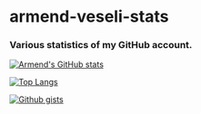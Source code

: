 # armend-veseli-stats
### Various statistics of my GitHub account.

[![Armend's GitHub stats](https://github-readme-stats.vercel.app/api?username=Vodkacannon&count_private=true&show_icons=true&include_all_commits=true)](https://github.com/Vodkacannon/github-readme-stats)

[![Top Langs](https://github-readme-stats.vercel.app/api/top-langs/?username=Vodkacannon)](https://github.com/Vodkacannon/github-readme-stats)

[![Github gists](https://gist-count.vercel.app/api?username=Vodkacannon)](https://gist.github.com/Vodkacannon)
